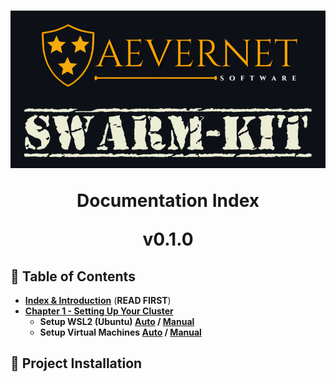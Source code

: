 <h1 align="center">
<img src="https://raw.githubusercontent.com/Ragdata/Ragdata/master/images/logo/banner/SK2-800x400.png" alt="Aevernet">

Documentation Index

v0.1.0
</h1>



## 📖 Table of Contents

- [**Index & Introduction**](0-Index.md) (**READ FIRST**)
- [**Chapter 1 - Setting Up Your Cluster**](1-Cluster.md)
    - **Setup WSL2 (Ubuntu) [Auto](1-vm-init-auto.md) / [Manual](1-wsl-init.md)**
    - **Setup Virtual Machines [Auto](1-vm-init-auto.md) / [Manual](1-vm-init.md)**

## 📂 Project Installation
